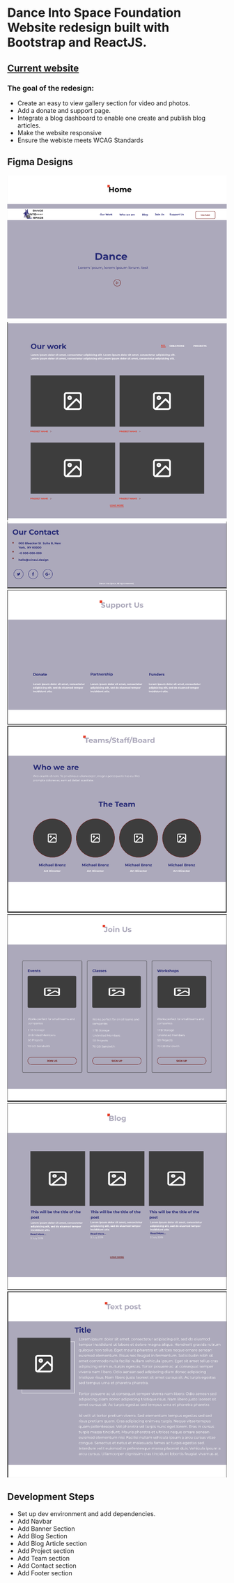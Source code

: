 # Dance Into Space Foundation Website redesign built with Bootstrap and ReactJS.
## [Current website](https://danceintospace.org/)
### The goal of the redesign:
 - Create an easy to view gallery section for video and photos.
 - Add a donate and support page.
 - Integrate a blog dashboard to enable one create and publish blog articles.
 - Make the website responsive
 - Ensure the webiste meets WCAG Standards

## Figma Designs
![Home top](.//assets/figma/home-top.png)
![Our work](.//assets/figma/our-work.png)
![Contact](.//assets/figma/contact.png)
![Support Us](.//assets/figma/support-us.png)
![Teams](.//assets/figma/teams.png)
![Join Us](.//assets/figma/join-us.png)
![Blogs](.//assets/figma/blogs-page.png)
![Blog Post](.//assets/figma/blog-post.png)

## Development Steps
 - Set up dev environment and add dependencies.
 - Add Navbar
 - Add Banner Section
 - Add Blog Section
 - Add Blog Article section
 - Add Project section
 - Add Team section
 - Add Contact section
 - Add Footer section
